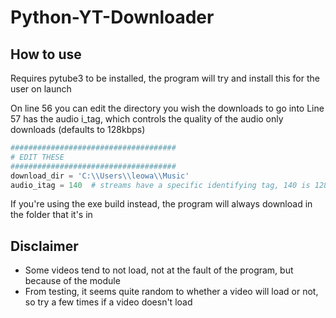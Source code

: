 # Python-YT-Downloader

## How to use

Requires pytube3 to be installed, the program will try and install this for the user on launch

On line 56 you can edit the directory you wish the downloads to go into
Line 57 has the audio i_tag, which controls the quality of the audio only downloads (defaults to 128kbps)
```python
#####################################
# EDIT THESE
#####################################
download_dir = 'C:\\Users\\leowa\\Music'
audio_itag = 140  # streams have a specific identifying tag, 140 is 128kbps audio only
```

If you're using the exe build instead, the program will always download in the folder that it's in

## Disclaimer

- Some videos tend to not load, not at the fault of the program, but because of the module
- From testing, it seems quite random to whether a video will load or not, so try a few times if a video doesn't load
